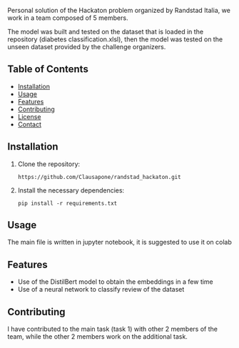Personal solution of the Hackaton problem organized by Randstad Italia, we work in a team composed of 5 members.

The model was built and tested on the dataset that is loaded in the repository (diabetes classification.xlsl), then the model was tested on the unseen dataset provided by the challenge organizers.

## Table of Contents
- [Installation](#installation)
- [Usage](#usage)
- [Features](#features)
- [Contributing](#contributing)
- [License](#license)
- [Contact](#contact)

## Installation
1. Clone the repository:
   ```
   https://github.com/Clausapone/randstad_hackaton.git
   ```
2. Install the necessary dependencies:
   ```
   pip install -r requirements.txt
   ```

## Usage
The main file is written in jupyter notebook, it is suggested to use it on colab

## Features
- Use of the DistilBert model to obtain the embeddings in a few time 
- Use of a neural network to classify review of the dataset

## Contributing
I have contributed to the main task (task 1) with other 2 members of the team, while the other 2 members work on the additional task.

